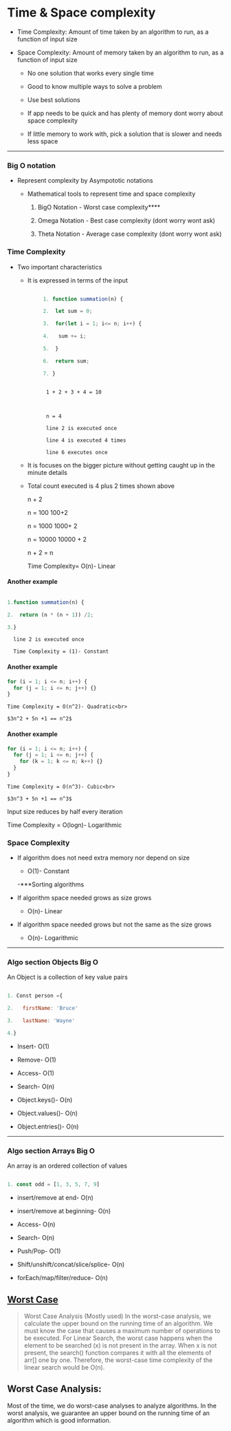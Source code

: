 # Time & Space complexity

- Time Complexity: Amount of time taken by an algorithm to run, as a function of input size

- Space Complexity: Amount of memory taken by an algorithm to run, as a function of input size

  - No one solution that works every single time

  - Good to know multiple ways to solve a problem

  - Use best solutions

  - If app needs to be quick and has plenty of memory dont worry about space complexity

  - If little memory to work with, pick a solution that is slower and needs less space

---

### Big O notation

- Represent complexity by Asympototic notations

  - Mathematical tools to represent time and space complexity

    1. BigO Notation - Worst case complexity\*\*\*\*

    2. Omega Notation - Best case complexity (dont worry wont ask)

    3. Theta Notation - Average case complexity (dont worry wont ask)

### Time Complexity

- Two important characteristics

  - It is expressed in terms of the input

    ```javascript

         1. function summation(n) {

         2.  let sum = 0;

         3.  for(let i = 1; i<= n; i++) {

         4.   sum += i;

         5.  }

         6.  return sum;

         7. }

    ```

    ```summation(4) = 10

          1 + 2 + 3 + 4 = 10



          n = 4

          line 2 is executed once

          line 4 is executed 4 times

          line 6 executes once

    ```

  - It is focuses on the bigger picture without getting caught up in the minute details

  - Total count executed is 4 plus 2 times shown above

    n + 2

    n = 100 100+2

    n = 1000 1000+ 2

    n = 10000 10000 + 2

    n + 2 = n

    Time Complexity= O(n)- Linear

#### Another example

```javascript

1.function summation(n) {

2.  return (n * (n + 1)) /2;

3.}

```

      line 2 is executed once

      Time Complexity = (1)- Constant

#### Another example

```javascript
for (i = 1; i <= n; i++) {
  for (j = 1; i <= n; j++) {}
}
```

    Time Complexity = O(n^2)- Quadratic<br>

    $3n^2 + 5n +1 == n^2$

#### Another example

```javascript
for (i = 1; i <= n; i++) {
  for (j = 1; i <= n; j++) {
    for (k = 1; k <= n; k++) {}
  }
}
```

    Time Complexity = O(n^3)- Cubic<br>

    $3n^3 + 5n +1 == n^3$

Input size reduces by half every iteration

Time Complexity = O(logn)- Logarithmic

### Space Complexity

- If algorithm does not need extra memory nor depend on size

  - O(1)- Constant

  -\*\*\*Sorting algorithms

- If algorithm space needed grows as size grows

  - O(n)- Linear

- If algorithm space needed grows but not the same as the size grows

  - O(n)- Logarithmic

---

### Algo section Objects Big O

An Object is a collection of key value pairs

```javascript

1. Const person ={

2.   firstName: 'Bruce'

3.   lastName: 'Wayne'

4.}

```

- Insert- O(1)

- Remove- O(1)

- Access- O(1)

- Search- O(n)

- Object.keys()- O(n)

- Object.values()- O(n)

- Object.entries()- O(n)

---

### Algo section Arrays Big O

An array is an ordered collection of values

```javascript

1. const odd = [1, 3, 5, 7, 9]

```

- insert/remove at end- O(n)

- insert/remove at beginning- O(n)

- Access- O(n)

- Search- O(n)

- Push/Pop- O(1)

- Shift/unshift/concat/slice/splice- O(n)

- forEach/map/filter/reduce- O(n)


## [Worst Case](https://www.geeksforgeeks.org/worst-average-and-best-case-analysis-of-algorithms/)

> Worst Case Analysis (Mostly used) 
In the worst-case analysis, we calculate the upper bound on the running time of an algorithm. We must know the case that causes a maximum number of operations to be executed. For Linear Search, the worst case happens when the element to be searched (x) is not present in the array. When x is not present, the search() function compares it with all the elements of arr[] one by one. Therefore, the worst-case time complexity of the linear search would be O(n).

## Worst Case Analysis: 
Most of the time, we do worst-case analyses to analyze algorithms. In the worst analysis, we guarantee an upper bound on the running time of an algorithm which is good information. 
